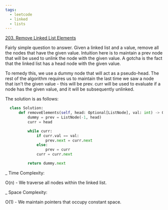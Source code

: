 ```yaml
---
tags:
  - leetcode
  - linked
  - lists
---
```


<a href="https://leetcode.com/problems/remove-linked-list-elements/">
203. Remove Linked List Elements</a>

Fairly simple question to answer. Given a linked list and a value, remove all
the nodes that have the given value. Intuition here is to maintain a prev node
that will be used to unlink the node with the given value. A gotcha is the fact
that the linked list has a head node with the given value.

To remedy this, we use a dummy node that will act as a pseudo-head. The rest of
the algorithm requires us to maintain the last time we saw a node that isn't the
given value - this will be prev. curr will be used to evaluate if a node has the
given value, and it will be subsequently unlinked.

The solution is as follows:

```python
  class Solution:
      def removeElements(self, head: Optional[ListNode], val: int) -> Optional[ListNode]:
          dummy = prev = ListNode(-1, head)
          curr = head

          while curr:
              if curr.val == val:
                  prev.next = curr.next
              else:
                  prev = curr
              curr = curr.next

          return dummy.next
```

\_ Time Complexity:

O(n) - We traverse all nodes within the linked list.

\_ Space Complexity:

O(1) - We maintain pointers that occupy constant space.
